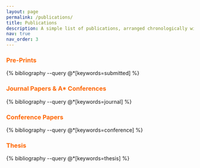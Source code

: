 ```yaml
---
layout: page
permalink: /publications/
title: Publications
description: A simple list of publications, arranged chronologically within each section.
nav: true
nav_order: 3
---
```


<!-- _pages/publications.md -->
<!-- Bibsearch Feature -->
<!-- {% include bib_search.liquid %} -->

<div class="publications">

  <h3 style="font-weight: bold; color: #ff6600;">Pre-Prints</h3>
  <div class="submitted">
    {% bibliography --query @*[keywords=submitted] %}
  </div>

  <h3 style="font-weight: bold; color: #ff6600;">Journal Papers & A* Conferences</h3>
  <div class="journal">
    {% bibliography --query @*[keywords=journal] %}
  </div>

  <h3 style="font-weight: bold; color: #ff6600;">Conference Papers</h3>
  <div class="conference">
    {% bibliography --query @*[keywords=conference] %}
  </div>

  <h3 style="font-weight: bold; color: #ff6600;">Thesis</h3>
  <div class="thesis">
    {% bibliography --query @*[keywords=thesis] %}
  </div>

</div>
